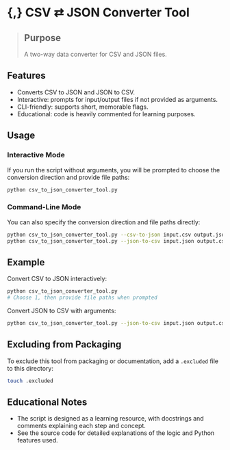 # {,} CSV ⇄ JSON Converter Tool

> ## Purpose 
> A two-way data converter for CSV and JSON files.

## Features
- Converts CSV to JSON and JSON to CSV.
- Interactive: prompts for input/output files if not provided as arguments.
- CLI-friendly: supports short, memorable flags.
- Educational: code is heavily commented for learning purposes.

## Usage

### Interactive Mode
If you run the script without arguments, you will be prompted to choose the conversion direction and provide file paths:

```bash
python csv_to_json_converter_tool.py
```

### Command-Line Mode
You can also specify the conversion direction and file paths directly:

```bash
python csv_to_json_converter_tool.py --csv-to-json input.csv output.json
python csv_to_json_converter_tool.py --json-to-csv input.json output.csv
```

## Example

Convert CSV to JSON interactively:
```bash
python csv_to_json_converter_tool.py
# Choose 1, then provide file paths when prompted
```

Convert JSON to CSV with arguments:
```bash
python csv_to_json_converter_tool.py --json-to-csv input.json output.csv
```

## Excluding from Packaging
To exclude this tool from packaging or documentation, add a `.excluded` file to this directory:
```bash
touch .excluded
```

## Educational Notes
- The script is designed as a learning resource, with docstrings and comments explaining each step and concept.
- See the source code for detailed explanations of the logic and Python features used.
